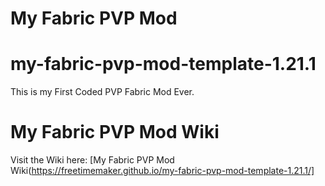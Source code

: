 # My Fabric PVP Mod
# my-fabric-pvp-mod-template-1.21.1
This is my First Coded PVP Fabric Mod Ever.
# My Fabric PVP Mod Wiki
Visit the Wiki here: [My Fabric PVP Mod Wiki(https://freetimemaker.github.io/my-fabric-pvp-mod-template-1.21.1/]